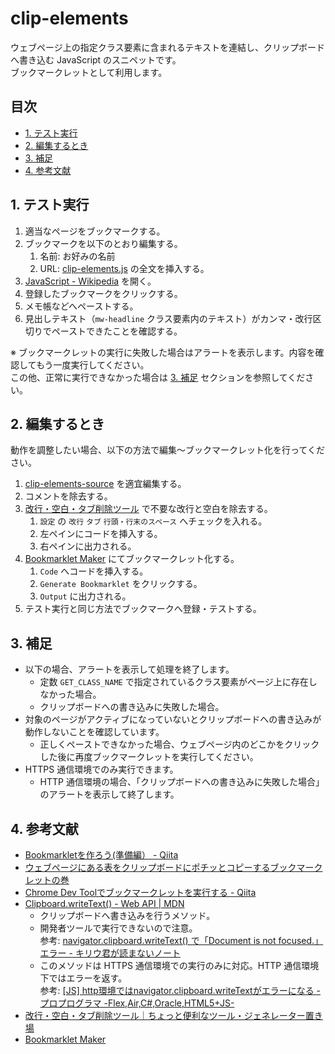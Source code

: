 <!-- omit in toc -->
# clip-elements

ウェブページ上の指定クラス要素に含まれるテキストを連結し、クリップボードへ書き込む JavaScript のスニペットです。  
ブックマークレットとして利用します。

<!-- omit in toc -->
## 目次

- [1. テスト実行](#1-テスト実行)
- [2. 編集するとき](#2-編集するとき)
- [3. 補足](#3-補足)
- [4. 参考文献](#4-参考文献)

## 1. テスト実行

1. 適当なページをブックマークする。
2. ブックマークを以下のとおり編集する。
    1. 名前: お好みの名前
    2. URL: [clip-elements.js](/clip-elements.js) の全文を挿入する。
3. [JavaScript - Wikipedia](https://ja.wikipedia.org/wiki/JavaScript) を開く。
4. 登録したブックマークをクリックする。
5. メモ帳などへペーストする。
6. 見出しテキスト（`mw-headline` クラス要素内のテキスト）がカンマ・改行区切りでペーストできたことを確認する。

※ ブックマークレットの実行に失敗した場合はアラートを表示します。内容を確認してもう一度実行してください。  
この他、正常に実行できなかった場合は [3. 補足](#3-補足) セクションを参照してください。

## 2. 編集するとき

動作を調整したい場合、以下の方法で編集～ブックマークレット化を行ってください。

1. [clip-elements-source](/clip-elements-source.js) を適宜編集する。
2. コメントを除去する。
3. [改行・空白・タブ削除ツール](https://html-css-javascript.com/n-space-tab/) で不要な改行と空白を除去する。
    1. `設定` の `改行` `タブ` `行頭・行末のスペース` へチェックを入れる。
    2. 左ペインにコードを挿入する。
    3. 右ペインに出力される。
4. [Bookmarklet Maker](https://caiorss.github.io/bookmarklet-maker/) にてブックマークレット化する。
    1. `Code` へコードを挿入する。
    2. `Generate Bookmarklet` をクリックする。
    3. `Output` に出力される。
5. テスト実行と同じ方法でブックマークへ登録・テストする。

## 3. 補足

- 以下の場合、アラートを表示して処理を終了します。
    - 定数 `GET_CLASS_NAME` で指定されているクラス要素がページ上に存在しなかった場合。
    - クリップボードへの書き込みに失敗した場合。
- 対象のページがアクティブになっていないとクリップボードへの書き込みが動作しないことを確認しています。
    - 正しくペーストできなかった場合、ウェブページ内のどこかをクリックした後に再度ブックマークレットを実行してください。
- HTTPS 通信環境でのみ実行できます。
    - HTTP 通信環境の場合、「クリップボードへの書き込みに失敗した場合」のアラートを表示して終了します。

## 4. 参考文献

- [Bookmarkletを作ろう(準備編） - Qiita](https://qiita.com/kanaxx/items/63debe502aacd73c3cb8)
- [ウェブページにある表をクリップボードにポチッとコピーするブックマークレットの巻](https://vucavucalife.com/table-wo-clipboard-ni-copy-surudakeno-bookmarklet/)
- [Chrome Dev Toolでブックマークレットを実行する - Qiita](https://qiita.com/kanaxx/items/0fe8e7e2deea482960b0)
- [Clipboard.writeText() - Web API | MDN](https://developer.mozilla.org/ja/docs/Web/API/Clipboard/writeText)
    - クリップボードへ書き込みを行うメソッド。
    - 開発者ツールで実行できないので注意。  
    参考: [navigator.clipboard.writeText() で「Document is not focused.」エラー - キリウ君が読まないノート](https://note.kiriukun.com/entry/20200908-document-is-not-focused-error-on-calling-navigator-clipboard-writetext)
    - このメソッドは HTTPS 通信環境での実行のみに対応。HTTP 通信環境下ではエラーを返す。  
    参考: [[JS] http環境ではnavigator.clipboard.writeTextがエラーになる - プロプログラマ -Flex,Air,C#,Oracle,HTML5+JS-](http://propg.ee-mall.info/%E3%83%97%E3%83%AD%E3%82%B0%E3%83%A9%E3%83%9F%E3%83%B3%E3%82%B0/javascript/js-http%E7%92%B0%E5%A2%83%E3%81%A7%E3%81%AFnavigator-clipboard-writetext%E3%81%8C%E3%82%A8%E3%83%A9%E3%83%BC%E3%81%AB%E3%81%AA%E3%82%8B/)
- [改行・空白・タブ削除ツール｜ちょっと便利なツール・ジェネレーター置き場](https://html-css-javascript.com/n-space-tab/)
- [Bookmarklet Maker](https://caiorss.github.io/bookmarklet-maker/)
